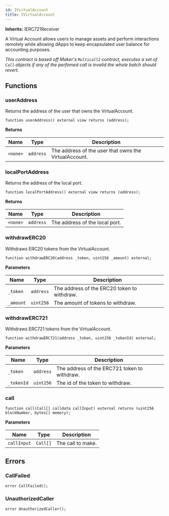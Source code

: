 ```yaml
---
id: IVirtualAccount
title: IVirtualAccount
---
```


**Inherits:**
IERC721Receiver

A Virtual Account allows users to manage assets and perform interactions remotely while allowing dApps to keep encapsulated user balance for accounting purposes.

*This contract is based off Maker's `Multicall2` contract, executes a set of `Call` objects if any of the perfomed call is invalid the whole batch should revert.*


## Functions
### userAddress

Returns the address of the user that owns the VirtualAccount.


```solidity
function userAddress() external view returns (address);
```
**Returns**

|Name|Type|Description|
|----|----|-----------|
|`<none>`|`address`|The address of the user that owns the VirtualAccount.|


### localPortAddress

Returns the address of the local port.


```solidity
function localPortAddress() external view returns (address);
```
**Returns**

|Name|Type|Description|
|----|----|-----------|
|`<none>`|`address`|The address of the local port.|


### withdrawERC20

Withdraws ERC20 tokens from the VirtualAccount.


```solidity
function withdrawERC20(address _token, uint256 _amount) external;
```
**Parameters**

|Name|Type|Description|
|----|----|-----------|
|`_token`|`address`|The address of the ERC20 token to withdraw.|
|`_amount`|`uint256`|The amount of tokens to withdraw.|


### withdrawERC721

Withdraws ERC721 tokens from the VirtualAccount.


```solidity
function withdrawERC721(address _token, uint256 _tokenId) external;
```
**Parameters**

|Name|Type|Description|
|----|----|-----------|
|`_token`|`address`|The address of the ERC721 token to withdraw.|
|`_tokenId`|`uint256`|The id of the token to withdraw.|


### call




```solidity
function call(Call[] calldata callInput) external returns (uint256 blockNumber, bytes[] memory);
```
**Parameters**

|Name|Type|Description|
|----|----|-----------|
|`callInput`|`Call[]`|The call to make.|


## Errors
### CallFailed

```solidity
error CallFailed();
```

### UnauthorizedCaller

```solidity
error UnauthorizedCaller();
```


